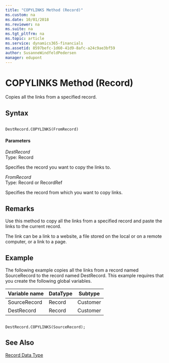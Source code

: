 ```yaml
---
title: "COPYLINKS Method (Record)"
ms.custom: na
ms.date: 10/01/2018
ms.reviewer: na
ms.suite: na
ms.tgt_pltfrm: na
ms.topic: article
ms.service: dynamics365-financials
ms.assetid: 8597befc-1d60-41d9-8afc-a24c9ae3bf59
author: SusanneWindfeldPedersen
manager: edupont
---
```


 

# COPYLINKS Method (Record)
Copies all the links from a specified record.  
  
## Syntax  
  
```  
  
DestRecord.COPYLINKS(FromRecord)  
```  
  
#### Parameters  
 *DestRecord*  
 Type: Record  
  
 Specifies the record you want to copy the links to.  
  
 *FromRecord*  
 Type: Record or RecordRef  
  
 Specifies the record from which you want to copy links.  
  
## Remarks  
 Use this method to copy all the links from a specified record and paste the links to the current record.  
  
 The link can be a link to a website, a file stored on the local or on a remote computer, or a link to a page.  
  
## Example  
 The following example copies all the links from a record named SourceRecord to the record named DestRecord. This example requires that you create the following global variables.  
  
|Variable name|DataType|Subtype|  
|-------------------|--------------|-------------|  
|SourceRecord|Record|Customer|  
|DestRecord|Record|Customer|  
  
```  
  
DestRecord.COPYLINKS(SourceRecord);  
```  
  
## See Also  
 [Record Data Type](../datatypes/devenv-Record-Data-Type.md)